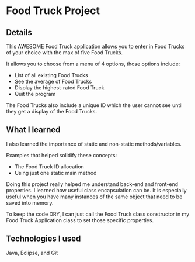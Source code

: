 # Food Truck Project

## Details
This AWESOME Food Truck application allows you to enter in Food Trucks of 
your choice with the max of five Food Trucks. 

It allows you to choose from a menu of 4 options, those options include: 

- List of all existing Food Trucks
- See the average of Food Trucks
- Display the highest-rated Food Truck
- Quit the program


The Food Trucks also include a unique ID which the user cannot see until they
get a display of the Food Trucks.

## What I learned

I also learned the importance of
static and non-static methods/variables.

Examples that helped solidify these concepts:

- The Food Truck ID allocation 
- Using just one static main method


Doing this project really helped me understand back-end and front-end properties. 
I learned how useful class encapsulation can be. 
It is especially useful when you have
many instances of the same object that need to be saved into memory.

To keep the code DRY, I can just call the Food Truck class constructor in my 
Food Truck Application class to set those specific properties.


## Technologies I used

Java, Eclipse, and Git